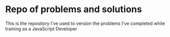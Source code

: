 # Repo of problems and solutions 

This is the repository I've used to version the problems I've completed while training as a JavaScript Developer
